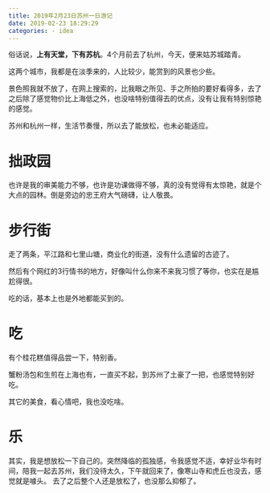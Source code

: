 ```yaml
---
title: 2019年2月23日苏州一日游记
date: 2019-02-23 18:29:29
categories: - idea
---
```


俗话说，**上有天堂，下有苏杭**。4个月前去了杭州，今天，便来姑苏城踏青。

这两个城市，我都是在淡季来的，人比较少，能赏到的风景也少些。

景色照我就不放了，在网上搜索的，比我眼之所见、手之所拍的要好看得多，去了之后除了感觉物价比上海低之外，也没啥特别值得去的优点，没有让我有特别惊艳的感觉。

苏州和杭州一样，生活节奏慢，所以去了能放松，也未必能适应。

# 拙政园

也许是我的审美能力不够，也许是功课做得不够，真的没有觉得有太惊艳，就是个大点的园林。倒是旁边的忠王府大气磅礴，让人敬畏。

# 步行街

走了两条，平江路和七里山塘，商业化的街道，没有什么遗留的古迹了。

然后有个网红的3行情书的地方，好像叫什么你来不来我习惯了等你，也实在是尴尬得很。

吃的话，基本上也是外地都能买到的。

# 吃

有个桂花糕值得品尝一下，特别香。

蟹粉汤包和生煎在上海也有，一直买不起，到苏州了土豪了一把，也感觉特别好吃。

其它的美食，看心情吧，我也没吃啥。

# 乐

其实，我是想放松一下自己的。突然降临的孤独感，令我感觉不适，幸好业华有时间，陪我一起去苏州，我们没待太久，下午就回来了，像寒山寺和虎丘也没去，感觉就是噱头。
去了之后整个人还是放松了，也没那么抑郁了。